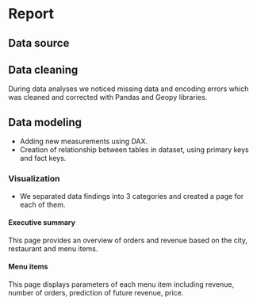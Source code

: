 # Report

## Data source

## Data cleaning
During data analyses we noticed missing data and encoding errors which was cleaned and corrected with Pandas and Geopy libraries. 

## Data modeling 
- Adding new measurements using DAX.
- Creation of relationship between tables in dataset, using primary keys and fact keys.

### Visualization
- We separated data findings into 3 categories and created a page for each of them.

#### Executive summary
This page provides an overview of orders and revenue based on the city, restaurant and menu items.

#### Menu items
This page displays parameters of each menu item including revenue, number of orders, prediction of future revenue, price.
